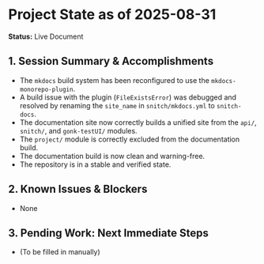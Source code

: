 # Project State as of 2025-08-31

**Status:** Live Document

## 1. Session Summary & Accomplishments
- The `mkdocs` build system has been reconfigured to use the `mkdocs-monorepo-plugin`.
- A build issue with the plugin (`FileExistsError`) was debugged and resolved by renaming the `site_name` in `snitch/mkdocs.yml` to `snitch-docs`.
- The documentation site now correctly builds a unified site from the `api/`, `snitch/`, and `gonk-testUI/` modules.
- The `project/` module is correctly excluded from the documentation build.
- The documentation build is now clean and warning-free.
- The repository is in a stable and verified state.

## 2. Known Issues & Blockers
- None

## 3. Pending Work: Next Immediate Steps
- (To be filled in manually)
